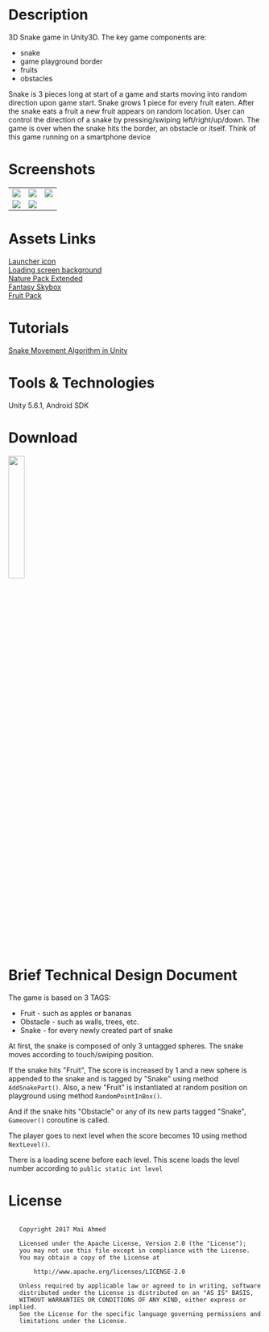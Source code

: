# Description
3D Snake game in Unity3D. The key game components are:<br>
<ul>
<li>snake</li>
<li>game playground border</li>
<li>fruits</li>
<li>obstacles</li>
</ul>
Snake is 3 pieces long at start of a game and starts moving into random direction upon game
start. Snake grows 1 piece for every fruit eaten. After the snake eats a fruit a new fruit appears
on random location. User can control the direction of a snake by pressing/swiping
left/right/up/down. The game is over when the snake hits the border, an obstacle or itself. Think
of this game running on a smartphone device

# Screenshots
 <table>
  <tr>
    <td><img src = "https://image.ibb.co/gGemDT/screener_1499435276551.png"/></td>
    <td><img src = "https://image.ibb.co/gkhHL8/screener_1499435304662.png"/></td>
    <td><img src = "https://image.ibb.co/d3J4YT/screener_1499436242656.png"/></td>
  </tr>
  <tr>
    <td><img src = "https://image.ibb.co/hHEBDT/screener_1499436213969.png"/></td>
    <td><img src = "https://image.ibb.co/j7Bu08/screener_1499436069715.png"/></td>
  </tr>
</table> 

# Assets Links
<a href="http://www.iconarchive.com/show/delightful-zodiac-icons-by-troyboydesign/Snake-icon.html">Launcher icon</a><br>
<a href="http://wallpaperswide.com/fruit_slice-wallpapers.html">Loading screen background</a><br>
<a href="http://kenney.nl/assets/nature-pack-extended">Nature Pack Extended</a><br>
<a href="https://www.assetstore.unity3d.com/en/#!/content/18353">Fantasy Skybox</a><br>
<a href="https://www.assetstore.unity3d.com/en/#!/content/80254">Fruit Pack</a><br>

# Tutorials
<a href="https://www.youtube.com/watch?v=xz8Ga9er3_8">Snake Movement Algorithm in Unity</a>

# Tools & Technologies
Unity 5.6.1, Android SDK

# Download
<a href="https://drive.google.com/open?id=0ByN8UVrN9463S3RlUG5aTkdqbHM"><img src="https://image.ibb.co/h45q7o/android_download.png" width="25%" height="25%" /></a>

# Brief Technical Design Document
The game is based on 3 TAGS:
<ul>
<li>Fruit - such as apples or bananas</li>
<li>Obstacle - such as walls, trees, etc.</li>
<li>Snake - for every newly created part of snake</li>
</ul>

At first, the snake is composed of only 3 untagged spheres. The snake moves according to touch/swiping position.</br>

If the snake hits "Fruit", The score is increased by 1 and a new sphere is appended to the snake and is tagged by "Snake" using method <code>AddSnakePart()</code>. Also, a new "Fruit" is instantiated at random position on playground using method <code>RandomPointInBox()</code>.</br>

And if the snake hits "Obstacle" or any of its new parts tagged "Snake", <code>Gameover()</code> coroutine is called.</br>

The player goes to next level when the score becomes 10 using method <code>NextLevel()</code>.</br>

There is a loading scene before each level. This scene loads the level number according to <code>public static int level</code></br>

# License
<pre><code>
   Copyright 2017 Mai Ahmed

   Licensed under the Apache License, Version 2.0 (the "License");
   you may not use this file except in compliance with the License.
   You may obtain a copy of the License at

       http://www.apache.org/licenses/LICENSE-2.0

   Unless required by applicable law or agreed to in writing, software
   distributed under the License is distributed on an "AS IS" BASIS,
   WITHOUT WARRANTIES OR CONDITIONS OF ANY KIND, either express or implied.
   See the License for the specific language governing permissions and
   limitations under the License.
   </code></pre>
